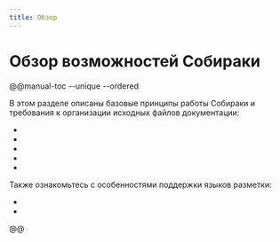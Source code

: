 ```yaml
---
title: Обзор
---
```


# Обзор возможностей Собираки

@@manual-toc --unique --ordered

В этом разделе описаны базовые принципы работы Собираки и требования к организации исходных файлов документации:

- [](01-terms.md)
- [](02-files.md)
- [](03-multilang.md)
- [](04-search.md)
- [](05-prover.md)

Также ознакомьтесь с особенностями поддержки языков разметки:

- [](91-markdown.md)
- [](92-rest.md)

@@